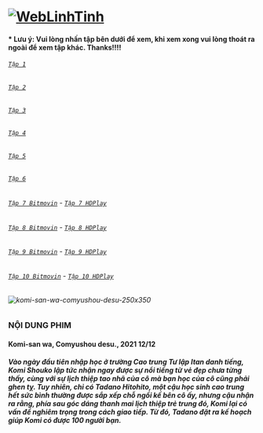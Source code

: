 # [![WebLinhTinh](https://user-images.githubusercontent.com/75318518/142744863-3e57d0b8-e730-4ed0-a57c-c755c0eb671a.PNG)](https://admin1509.github.io/hoathinh247tv.com/)
#### * Lưu ý: Vui lòng nhấn tập bên dưới để xem, khi xem xong vui lòng thoát ra ngoài để xem tập khác. Thanks!!!!

###### [`Tập 1`](https://admin1509.github.io/hoathinh247tv.com/weblinhtinh.net/komi-san-wa-comyushou-desu/tap1/)
###### [`Tập 2`](https://admin1509.github.io/hoathinh247tv.com/weblinhtinh.net/komi-san-wa-comyushou-desu/tap2/)
###### [`Tập 3`](https://admin1509.github.io/hoathinh247tv.com/weblinhtinh.net/komi-san-wa-comyushou-desu/tap3/)
###### [`Tập 4`](https://admin1509.github.io/hoathinh247tv.com/weblinhtinh.net/komi-san-wa-comyushou-desu/tap4/)
###### [`Tập 5`](https://admin1509.github.io/hoathinh247tv.com/weblinhtinh.net/komi-san-wa-comyushou-desu/tap5/)
###### [`Tập 6`](https://admin1509.github.io/hoathinh247tv.com/weblinhtinh.net/komi-san-wa-comyushou-desu/tap6/)
###### [`Tập 7 Bitmovin`](https://bitly.com/3kVIFsa) - [`Tập 7 HDPlay`](https://bitly.com/3nBagRr)
###### [`Tập 8 Bitmovin`](https://bitmovin.com/demos/stream-test?format=hls&manifest=https://raw.githubusercontent.com/admin1509/admin1509/main/s1.animeweb.xyz/media/video-clips/anime2/03-2021/Komi-sanwa-Comyushou-desu/8/Komi-sanwa-Comyushou-desu-8.m3u8) - [`Tập 8 HDPlay`](https://hdplay.se/?HLSP2P=https://raw.githubusercontent.com/admin1509/admin1509/main/s1.animeweb.xyz/media/video-clips/anime2/03-2021/Komi-sanwa-Comyushou-desu/8/Komi-sanwa-Comyushou-desu-8.m3u8)
###### [`Tập 9 Bitmovin`](https://bitmovin.com/demos/stream-test?format=hls&manifest=https://raw.githubusercontent.com/admin1509/admin1509/main/s1.animeweb.xyz/media/video-clips/anime2/03-2021/Komi-sanwa-Comyushou-desu/9/Komi-sanwa-Comyushou-desu-9.m3u8) - [`Tập 9 HDPlay`](https://hdplay.se/?HLSP2P=https://raw.githubusercontent.com/admin1509/admin1509/main/s1.animeweb.xyz/media/video-clips/anime2/03-2021/Komi-sanwa-Comyushou-desu/9/Komi-sanwa-Comyushou-desu-9.m3u8)
###### [`Tập 10 Bitmovin`](https://bitmovin.com/demos/stream-test?format=hls&manifest=https://raw.githubusercontent.com/admin1509/admin1509/main/s1.animeweb.xyz/media/video-clips/anime2/03-2021/Komi-sanwa-Comyushou-desu/10/Komi-sanwa-Comyushou-desu-10.m3u8) - [`Tập 10 HDPlay`](https://hdplay.se/?HLSP2P=https://raw.githubusercontent.com/admin1509/admin1509/main/s1.animeweb.xyz/media/video-clips/anime2/03-2021/Komi-sanwa-Comyushou-desu/10/Komi-sanwa-Comyushou-desu-10.m3u8)


###### ![komi-san-wa-comyushou-desu-250x350](https://user-images.githubusercontent.com/75318518/142747924-fc01211b-3218-4aba-b90e-f4a1da6912cd.png)

### NỘI DUNG PHIM
#### Komi-san wa, Comyushou desu., 2021 12/12
##### Vào ngày đầu tiên nhập học ở trường Cao trung Tư lập Itan danh tiếng, Komi Shouko lập tức nhận ngay được sự nổi tiếng từ vẻ đẹp chưa từng thấy, cùng với sự lịch thiệp tao nhã của cô mà bạn học của cô cũng phải ghen tỵ. Tuy nhiên, chỉ có Tadano Hitohito, một cậu học sinh cao trung hết sức bình thường được sắp xếp chỗ ngồi kế bên cô ấy, nhưng cậu nhận ra rằng, phía sau góc dáng thanh mai lịch thiệp trẻ trung đó, Komi lại có vấn đề nghiêm trọng trong cách giao tiếp. Từ đó, Tadano đặt ra kế hoạch giúp Komi có được 100 người bạn.
